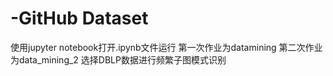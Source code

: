 # -GitHub Dataset
使用jupyter notebook打开.ipynb文件运行
第一次作业为datamining
第二次作业为data_mining_2 选择DBLP数据进行频繁子图模式识别
